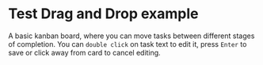 # Test Drag and Drop example

A basic kanban board, where you can move tasks between different stages of completion. You can `double click` on task text to edit it, press `Enter` to save or click away from card to cancel editing.